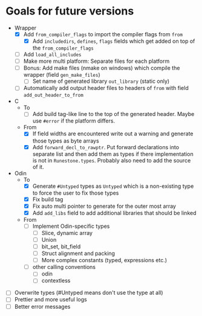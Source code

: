 # Goals for future versions

+ Wrapper
  + [x] Add `from_compiler_flags` to import the compiler flags from `from`
    + [x] Add `includedirs`, `defines`, `flags` fields which get added on top of the `from_compiler_flags`
  + [ ] Add `load_all_includes`
  + [ ] Make more multi platform: Separate files for each platform
  + [ ] Bonus: Add make files (nmake on windows) which compile the wrapper (field `gen_make_files`)
    + [ ] Set name of generated library `out_library` (static only)
  + [ ] Automatically add output header files to headers of `from` with field `add_out_header_to_from`
+ C
  + To
    + [ ] Add build tag-like line to the top of the generated header. Maybe use `#error` if the platform differs.
  + From
    + [x] If field widths are encountered write out a warning and generate those types as byte arrays
    + [x] Add `forward_decl_to_rawptr`. Put forward declarations into separate list and then add them as types if there implementation is not in `Runestone.types`. Probably also need to add the source of it.
+ Odin
  + To
    + [x] Generate `#Untyped` types as `Untyped` which is a non-existing type to force the user to fix those types
    + [x] Fix build tag
    + [x] Fix auto multi pointer to generate for the outer most array
    + [x] Add `add_libs` field to add additional libraries that should be linked
  + From
    + [ ] Implement Odin-specific types
      + [ ] Slice, dynamic array
      + [ ] Union
      + [ ] bit_set, bit_field
      + [ ] Struct alignment and packing
      + [ ] More complex constants (typed, expressions etc.)
    + [ ] other calling conventions
      + [ ] odin
      + [ ] contextless
+ [ ] Overwrite types (#Untyped means don't use the type at all)
+ [ ] Prettier and more useful logs
+ [ ] Better error messages
